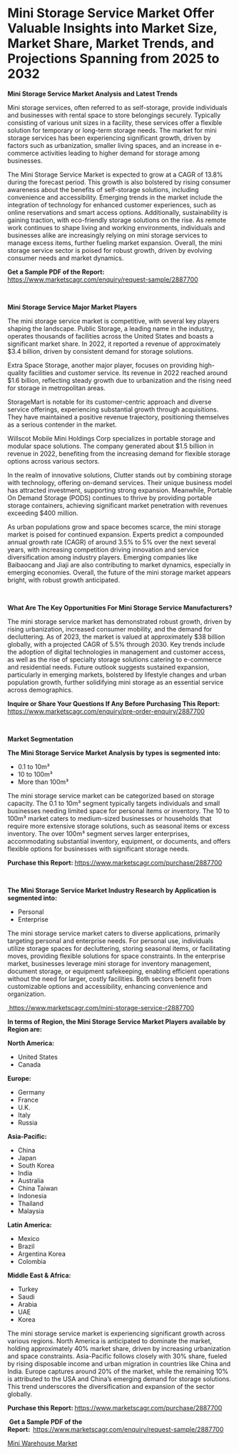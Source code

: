 <p><h1>Mini Storage Service Market Offer Valuable Insights into Market Size, Market Share, Market Trends, and Projections Spanning from 2025 to 2032</h1></p><p><strong>Mini Storage Service Market Analysis and Latest Trends</strong></p>
<p><p>Mini storage services, often referred to as self-storage, provide individuals and businesses with rental space to store belongings securely. Typically consisting of various unit sizes in a facility, these services offer a flexible solution for temporary or long-term storage needs. The market for mini storage services has been experiencing significant growth, driven by factors such as urbanization, smaller living spaces, and an increase in e-commerce activities leading to higher demand for storage among businesses.</p><p>The Mini Storage Service Market is expected to grow at a CAGR of 13.8% during the forecast period. This growth is also bolstered by rising consumer awareness about the benefits of self-storage solutions, including convenience and accessibility. Emerging trends in the market include the integration of technology for enhanced customer experiences, such as online reservations and smart access options. Additionally, sustainability is gaining traction, with eco-friendly storage solutions on the rise. As remote work continues to shape living and working environments, individuals and businesses alike are increasingly relying on mini storage services to manage excess items, further fueling market expansion. Overall, the mini storage service sector is poised for robust growth, driven by evolving consumer needs and market dynamics.</p></p>
<p><strong>Get a Sample PDF of the Report:&nbsp;</strong> <a href="https://www.marketscagr.com/enquiry/request-sample/2887700?utm_campaign=2095&utm_medium=2&utm_source=Github&utm_content=ia&utm_term=14032025&utm_id=mini-storage-service">https://www.marketscagr.com/enquiry/request-sample/2887700</a></p>
<p>&nbsp;</p>
<p><strong>Mini Storage Service Major Market Players</strong></p>
<p><p>The mini storage service market is competitive, with several key players shaping the landscape. Public Storage, a leading name in the industry, operates thousands of facilities across the United States and boasts a significant market share. In 2022, it reported a revenue of approximately $3.4 billion, driven by consistent demand for storage solutions.</p><p>Extra Space Storage, another major player, focuses on providing high-quality facilities and customer service. Its revenue in 2022 reached around $1.6 billion, reflecting steady growth due to urbanization and the rising need for storage in metropolitan areas.</p><p>StorageMart is notable for its customer-centric approach and diverse service offerings, experiencing substantial growth through acquisitions. They have maintained a positive revenue trajectory, positioning themselves as a serious contender in the market.</p><p>Willscot Mobile Mini Holdings Corp specializes in portable storage and modular space solutions. The company generated about $1.5 billion in revenue in 2022, benefiting from the increasing demand for flexible storage options across various sectors.</p><p>In the realm of innovative solutions, Clutter stands out by combining storage with technology, offering on-demand services. Their unique business model has attracted investment, supporting strong expansion. Meanwhile, Portable On Demand Storage (PODS) continues to thrive by providing portable storage containers, achieving significant market penetration with revenues exceeding $400 million.</p><p>As urban populations grow and space becomes scarce, the mini storage market is poised for continued expansion. Experts predict a compounded annual growth rate (CAGR) of around 3.5% to 5% over the next several years, with increasing competition driving innovation and service diversification among industry players. Emerging companies like Baibaocang and Jiaji are also contributing to market dynamics, especially in emerging economies. Overall, the future of the mini storage market appears bright, with robust growth anticipated.</p></p>
<p>&nbsp;</p>
<p><strong>What Are The Key Opportunities For Mini Storage Service Manufacturers?</strong></p>
<p><p>The mini storage service market has demonstrated robust growth, driven by rising urbanization, increased consumer mobility, and the demand for decluttering. As of 2023, the market is valued at approximately $38 billion globally, with a projected CAGR of 5.5% through 2030. Key trends include the adoption of digital technologies in management and customer access, as well as the rise of specialty storage solutions catering to e-commerce and residential needs. Future outlook suggests sustained expansion, particularly in emerging markets, bolstered by lifestyle changes and urban population growth, further solidifying mini storage as an essential service across demographics.</p></p>
<p><strong>Inquire or Share Your Questions If Any Before Purchasing This Report:</strong> <a href="https://www.marketscagr.com/enquiry/pre-order-enquiry/2887700?utm_campaign=2095&utm_medium=2&utm_source=Github&utm_content=ia&utm_term=14032025&utm_id=mini-storage-service">https://www.marketscagr.com/enquiry/pre-order-enquiry/2887700</a></p>
<p>&nbsp;</p>
<p><strong>Market Segmentation</strong></p>
<p><strong>The Mini Storage Service Market Analysis by types is segmented into:</strong></p>
<p><ul><li>0.1 to 10m³</li><li>10 to 100m³</li><li>More than 100m³</li></ul></p>
<p><p>The mini storage service market can be categorized based on storage capacity. The 0.1 to 10m³ segment typically targets individuals and small businesses needing limited space for personal items or inventory. The 10 to 100m³ market caters to medium-sized businesses or households that require more extensive storage solutions, such as seasonal items or excess inventory. The over 100m³ segment serves larger enterprises, accommodating substantial inventory, equipment, or documents, and offers flexible options for businesses with significant storage needs.</p></p>
<p><strong>Purchase this Report:&nbsp;</strong><a href="https://www.marketscagr.com/purchase/2887700?utm_campaign=2095&utm_medium=2&utm_source=Github&utm_content=ia&utm_term=14032025&utm_id=mini-storage-service">https://www.marketscagr.com/purchase/2887700</a></p>
<p>&nbsp;</p>
<p><strong>The Mini Storage Service Market Industry Research by Application is segmented into:</strong></p>
<p><ul><li>Personal</li><li>Enterprise</li></ul></p>
<p><p>The mini storage service market caters to diverse applications, primarily targeting personal and enterprise needs. For personal use, individuals utilize storage spaces for decluttering, storing seasonal items, or facilitating moves, providing flexible solutions for space constraints. In the enterprise market, businesses leverage mini storage for inventory management, document storage, or equipment safekeeping, enabling efficient operations without the need for larger, costly facilities. Both sectors benefit from customizable options and accessibility, enhancing convenience and organization.</p></p>
<p><a href="https://www.marketscagr.com/mini-storage-service-r2887700?utm_campaign=2095&utm_medium=2&utm_source=Github&utm_content=ia&utm_term=14032025&utm_id=mini-storage-service">&nbsp;https://www.marketscagr.com/mini-storage-service-r2887700</a></p>
<p><strong>In terms of Region, the Mini Storage Service Market Players available by Region are:</strong></p>
<p>
    <p> <strong> North America: </strong>
        <ul>
            <li>United States</li>
            <li>Canada</li>
        </ul>
        </p> 
    <p> <strong> Europe: </strong>
        <ul>
            <li>Germany</li>
            <li>France</li>
            <li>U.K.</li>
            <li>Italy</li>
            <li>Russia</li>
        </ul>
        </p> 
    <p> <strong> Asia-Pacific: </strong>
        <ul>
            <li>China</li>
            <li>Japan</li>
            <li>South Korea</li>
            <li>India</li>
            <li>Australia</li>
            <li>China Taiwan</li>
            <li>Indonesia</li>
            <li>Thailand</li>
            <li>Malaysia</li>
        </ul>
        </p> 
    <p> <strong> Latin America: </strong>
        <ul>
            <li>Mexico</li>
            <li>Brazil</li>
            <li>Argentina Korea</li>
            <li>Colombia</li>
        </ul>
        </p> 
    <p> <strong> Middle East & Africa: </strong>
        <ul>
            <li>Turkey</li>
            <li>Saudi</li>
            <li>Arabia</li>
            <li>UAE</li>
            <li>Korea</li>
        </ul>
    </p>
    </p>
<p><p>The mini storage service market is experiencing significant growth across various regions. North America is anticipated to dominate the market, holding approximately 40% market share, driven by increasing urbanization and space constraints. Asia-Pacific follows closely with 30% share, fueled by rising disposable income and urban migration in countries like China and India. Europe captures around 20% of the market, while the remaining 10% is attributed to the USA and China’s emerging demand for storage solutions. This trend underscores the diversification and expansion of the sector globally.</p></p>
<p><strong>Purchase this Report: </strong><a href="https://www.marketscagr.com/purchase/2887700?utm_campaign=2095&utm_medium=2&utm_source=Github&utm_content=ia&utm_term=14032025&utm_id=mini-storage-service">https://www.marketscagr.com/purchase/2887700</a></p>
<p>&nbsp;<strong>Get a Sample PDF of the Report:&nbsp;&nbsp;</strong><a href="https://www.marketscagr.com/enquiry/request-sample/2887700?utm_campaign=2095&utm_medium=2&utm_source=Github&utm_content=ia&utm_term=14032025&utm_id=mini-storage-service">https://www.marketscagr.com/enquiry/request-sample/2887700</a></p>
<p><strong></strong></p>
<p><p><a href="https://github.com/mauripalmi/Market-Research-Report-List-6/blob/main/mini-warehouse-market.md?utm_campaign=2095&utm_medium=2&utm_source=Github&utm_content=ia&utm_term=14032025&utm_id=mini-storage-service">Mini Warehouse Market</a></p></p>